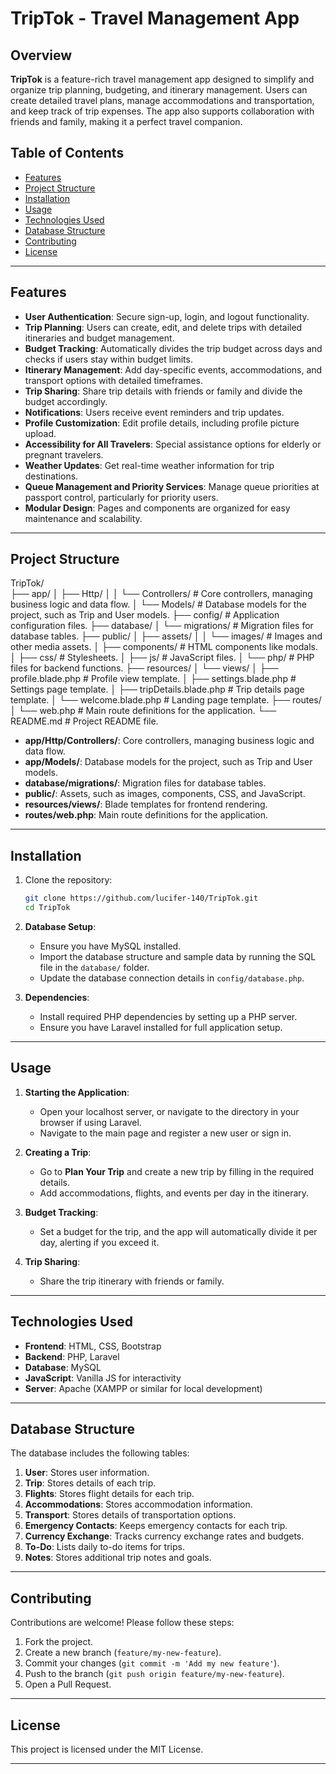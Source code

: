 # TripTok - Travel Management App

## Overview

**TripTok** is a feature-rich travel management app designed to simplify and organize trip planning, budgeting, and itinerary management. Users can create detailed travel plans, manage accommodations and transportation, and keep track of trip expenses. The app also supports collaboration with friends and family, making it a perfect travel companion.

## Table of Contents

- [Features](#features)
- [Project Structure](#project-structure)
- [Installation](#installation)
- [Usage](#usage)
- [Technologies Used](#technologies-used)
- [Database Structure](#database-structure)
- [Contributing](#contributing)
- [License](#license)

---

## Features

- **User Authentication**: Secure sign-up, login, and logout functionality.
- **Trip Planning**: Users can create, edit, and delete trips with detailed itineraries and budget management.
- **Budget Tracking**: Automatically divides the trip budget across days and checks if users stay within budget limits.
- **Itinerary Management**: Add day-specific events, accommodations, and transport options with detailed timeframes.
- **Trip Sharing**: Share trip details with friends or family and divide the budget accordingly.
- **Notifications**: Users receive event reminders and trip updates.
- **Profile Customization**: Edit profile details, including profile picture upload.
- **Accessibility for All Travelers**: Special assistance options for elderly or pregnant travelers.
- **Weather Updates**: Get real-time weather information for trip destinations.
- **Queue Management and Priority Services**: Manage queue priorities at passport control, particularly for priority users.
- **Modular Design**: Pages and components are organized for easy maintenance and scalability.

---

## Project Structure

TripTok/                        
├── app/
│   ├── Http/
│   │   └── Controllers/        # Core controllers, managing business logic and data flow.
│   └── Models/                 # Database models for the project, such as Trip and User models.
├── config/                     # Application configuration files.
├── database/
│   └── migrations/             # Migration files for database tables.
├── public/
│   ├── assets/
│   │   └── images/             # Images and other media assets.
│   ├── components/             # HTML components like modals.
│   ├── css/                    # Stylesheets.
│   ├── js/                     # JavaScript files.
│   └── php/                    # PHP files for backend functions.
├── resources/
│   └── views/
│       ├── profile.blade.php   # Profile view template.
│       ├── settings.blade.php  # Settings page template.
│       ├── tripDetails.blade.php # Trip details page template.
│       └── welcome.blade.php   # Landing page template.
├── routes/
│   └── web.php                 # Main route definitions for the application.
└── README.md                   # Project README file.


- **app/Http/Controllers/**: Core controllers, managing business logic and data flow.
- **app/Models/**: Database models for the project, such as Trip and User models.
- **database/migrations/**: Migration files for database tables.
- **public/**: Assets, such as images, components, CSS, and JavaScript.
- **resources/views/**: Blade templates for frontend rendering.
- **routes/web.php**: Main route definitions for the application.


---

## Installation

1. Clone the repository:
    ```bash
    git clone https://github.com/lucifer-140/TripTok.git
    cd TripTok
    ```

2. **Database Setup**:
   - Ensure you have MySQL installed.
   - Import the database structure and sample data by running the SQL file in the `database/` folder.
   - Update the database connection details in `config/database.php`.

3. **Dependencies**:
   - Install required PHP dependencies by setting up a PHP server.
   - Ensure you have Laravel installed for full application setup.

---

## Usage

1. **Starting the Application**:
   - Open your localhost server, or navigate to the directory in your browser if using Laravel.
   - Navigate to the main page and register a new user or sign in.

2. **Creating a Trip**:
   - Go to **Plan Your Trip** and create a new trip by filling in the required details.
   - Add accommodations, flights, and events per day in the itinerary.

3. **Budget Tracking**:
   - Set a budget for the trip, and the app will automatically divide it per day, alerting if you exceed it.

4. **Trip Sharing**:
   - Share the trip itinerary with friends or family.

---

## Technologies Used

- **Frontend**: HTML, CSS, Bootstrap
- **Backend**: PHP, Laravel
- **Database**: MySQL
- **JavaScript**: Vanilla JS for interactivity
- **Server**: Apache (XAMPP or similar for local development)

---

## Database Structure

The database includes the following tables:

1. **User**: Stores user information.
2. **Trip**: Stores details of each trip.
3. **Flights**: Stores flight details for each trip.
4. **Accommodations**: Stores accommodation information.
5. **Transport**: Stores details of transportation options.
6. **Emergency Contacts**: Keeps emergency contacts for each trip.
7. **Currency Exchange**: Tracks currency exchange rates and budgets.
8. **To-Do**: Lists daily to-do items for trips.
9. **Notes**: Stores additional trip notes and goals.

---

## Contributing

Contributions are welcome! Please follow these steps:

1. Fork the project.
2. Create a new branch (`feature/my-new-feature`).
3. Commit your changes (`git commit -m 'Add my new feature'`).
4. Push to the branch (`git push origin feature/my-new-feature`).
5. Open a Pull Request.

---

## License

This project is licensed under the MIT License.

--- 
